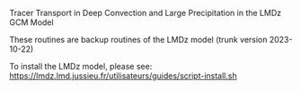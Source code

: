 Tracer Transport in Deep Convection and Large Precipitation in the LMDz GCM Model

These routines are backup routines of the LMDz model (trunk version 2023-10-22)

To install the LMDz model, please see: https://lmdz.lmd.jussieu.fr/utilisateurs/guides/script-install.sh